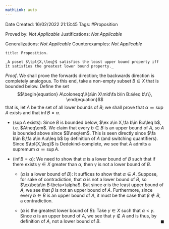 ```yaml
---
mathLink: auto
---
```


<div class="topSpace"></div>

Date Created: 16/02/2022 21:13:45
Tags: #Proposition

Proved by: _Not Applicable_
Justifications: _Not Applicable_

Generalizations: _Not Applicable_
Counterexamples: _Not Applicable_

``` ad-Proposition
title: Proposition.

_A poset $\tpl{X,\leq}$ satisfies the least upper bound property iff it satisfies the greatest lower bound property._

```

_Proof_. We shall prove the forwards direction; the backwards direction is completely analogous. To this end, take a non-empty subset $B\subseteq X$ that is bounded below. Define the set
$$\begin{equation}
    A\coloneqq\l\{a\in X\mid\fa b\in B:a\leq b\r\},
\end{equation}$$
that is, let $A$ be the set of all lower bounds of $B$; we shall prove that $\alpha\coloneqq\sup A$ exists and that $\inf B=\alpha$.
* ($\sup A$ exists): Since $B$ is bounded below, $\ex a\in X,\fa b\in B:a\leq b$, i.e. $A\neq\em$. We claim that every $b\in B$ is an upper bound of $A$, so $A$ is bounded above since $B\neq\em$. This is seen directly since $\fa b\in B,\fa a\in A:a\leq b$ by definition of $A$ (and switching quantifiers). Since $\tpl{X,\leq}$ is Dedekind-complete, we see that $A$ admits a supremum $\alpha\coloneqq\sup A$.

* ($\inf B=\alpha$): We need to show that $\alpha$ is a lower bound of $B$ such that if there exists $\gamma\in X$ greater than $\alpha$, then $\gamma$ is not a lower bound of $B$.
    * ($\alpha$ is a lower bound of $B$): It suffices to show that $\alpha\in A$. Suppose, for sake of contradiction, that $\alpha$ is not a lower bound of $B$, so $\ex\beta\in B:\beta<\alpha$. But since $\alpha$ is the least upper bound of $A$, we see that $\beta$ is not an upper bound of $A$. Furthermore, since every $b\in B$ is an upper bound of $A$, it must be the case that $\beta\not\in B$, a contradiction. 

    * ($\alpha$ is the greatest lower bound of $B$): Take $\gamma\in X$ such that $\alpha<\gamma$. Since $\alpha$ is an upper bound of $A$, we see that $\gamma\not\in A$ and is thus, by definition of $A$, not a lower bound of $B$.<span style="float:right;">$\blacksquare$</span>
